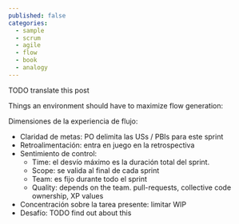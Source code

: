 ```yaml
---
published: false
categories:
  - sample
  - scrum
  - agile
  - flow
  - book
  - analogy
---
```

TODO translate this post

Things an environment should have to maximize flow generation:

Dimensiones de la experiencia de flujo:

  * Claridad de metas: PO delimita las USs / PBIs para este sprint
  * Retroalimentación: entra en juego en la retrospectiva
  * Sentimiento de control:
    * Time: el desvío máximo es la duración total del sprint.
    * Scope: se valida al final de cada sprint 
    * Team: es fijo durante todo el sprint
    * Quality: depends on the team. pull-requests, collective code ownership, XP values
  * Concentración sobre la tarea presente: limitar WIP
  * Desafío: TODO find out about this
  
